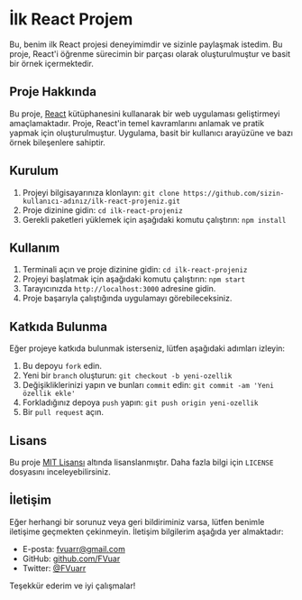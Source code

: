 # İlk React Projem

Bu, benim ilk React projesi deneyimimdir ve sizinle paylaşmak istedim. Bu proje, React'i öğrenme sürecimin bir parçası olarak oluşturulmuştur ve basit bir örnek içermektedir.

## Proje Hakkında

Bu proje, [React](https://reactjs.org/) kütüphanesini kullanarak bir web uygulaması geliştirmeyi amaçlamaktadır. Proje, React'in temel kavramlarını anlamak ve pratik yapmak için oluşturulmuştur. Uygulama, basit bir kullanıcı arayüzüne ve bazı örnek bileşenlere sahiptir.

## Kurulum

1. Projeyi bilgisayarınıza klonlayın: `git clone https://github.com/sizin-kullanıcı-adınız/ilk-react-projeniz.git`
2. Proje dizinine gidin: `cd ilk-react-projeniz`
3. Gerekli paketleri yüklemek için aşağıdaki komutu çalıştırın: `npm install`

## Kullanım

1. Terminali açın ve proje dizinine gidin: `cd ilk-react-projeniz`
2. Projeyi başlatmak için aşağıdaki komutu çalıştırın: `npm start`
3. Tarayıcınızda `http://localhost:3000` adresine gidin.
4. Proje başarıyla çalıştığında uygulamayı görebileceksiniz.

## Katkıda Bulunma

Eğer projeye katkıda bulunmak isterseniz, lütfen aşağıdaki adımları izleyin:

1. Bu depoyu `fork` edin.
2. Yeni bir `branch` oluşturun: `git checkout -b yeni-ozellik`
3. Değişikliklerinizi yapın ve bunları `commit` edin: `git commit -am 'Yeni özellik ekle'`
4. Forkladığınız depoya `push` yapın: `git push origin yeni-ozellik`
5. Bir `pull request` açın.

## Lisans

Bu proje [MIT Lisansı](https://opensource.org/licenses/MIT) altında lisanslanmıştır. Daha fazla bilgi için `LICENSE` dosyasını inceleyebilirsiniz.

## İletişim

Eğer herhangi bir sorunuz veya geri bildiriminiz varsa, lütfen benimle iletişime geçmekten çekinmeyin. İletişim bilgilerim aşağıda yer almaktadır:

- E-posta: fvuarr@gmail.com
- GitHub: [github.com/FVuar](https://github.com/FVuar)
- Twitter: [@FVuarr](https://twitter.com/FVuarr)

Teşekkür ederim ve iyi çalışmalar!